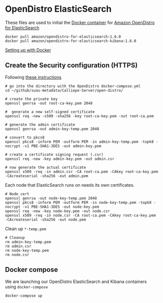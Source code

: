# OpenDistro ElasticSearch

These files are used to initial the [Docker container](https://hub.docker.com/r/amazon/opendistro-for-elasticsearch) for [Amazon OpenDistro for ElasticSearch](https://opendistro.github.io/for-elasticsearch/)

```
docker pull amazon/opendistro-for-elasticsearch:1.6.0
docker pull amazon/opendistro-for-elasticsearch-kibana:1.6.0
```

[Setting up with Docker](https://opendistro.github.io/for-elasticsearch-docs/docs/install/docker/)

## Create the Security configuration (HTTPS)

Following [these instructions](https://opendistro.github.io/for-elasticsearch-docs/docs/security-configuration/generate-certificates/)

```
# go into the directory with the OpenDistro docker-compose.yml
cd ~/github/suas-metadata/Calliope-Server/open-distro/

# create the private key
openssl genrsa -out root-ca-key.pem 2048

#  generate a new self-signed certificate
openssl req -new -x509 -sha256 -key root-ca-key.pem -out root-ca.pem

# generate the admin certificate
openssl genrsa -out admin-key-temp.pem 2048

# convert to pkcs8
openssl pkcs8 -inform PEM -outform PEM -in admin-key-temp.pem -topk8 -nocrypt -v1 PBE-SHA1-3DES -out admin-key.pem

# create a certificate signing request (.csr)
openssl req -new -key admin-key.pem -out admin.csr

# now generate the actual certificate
openssl x509 -req -in admin.csr -CA root-ca.pem -CAkey root-ca-key.pem -CAcreateserial -sha256 -out admin.pem
```

Each node that ElasticSearch runs on needs its own certificates.

```
# Node cert
openssl genrsa -out node-key-temp.pem 2048
openssl pkcs8 -inform PEM -outform PEM -in node-key-temp.pem -topk8 -nocrypt -v1 PBE-SHA1-3DES -out node-key.pem
openssl req -new -key node-key.pem -out node.csr
openssl x509 -req -in node.csr -CA root-ca.pem -CAkey root-ca-key.pem -CAcreateserial -sha256 -out node.pem
```

Clean up `*-temp.pem`
```
# Cleanup
rm admin-key-temp.pem
rm admin.csr
rm node-key-temp.pem
rm node.csr
```

## Docker compose

We are launching our OpenDistro ElasticSearch and Kibana containers using `docker-compose` 

```
docker-compose up
```
